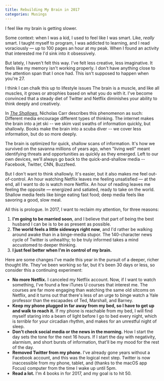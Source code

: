 ```yaml
---
title: Rebuilding My Brain in 2017
categories: Musings
---
```


I feel like my brain is getting slower.

Some context: when I was a kid, I used to feel like I was smart. Like, _really_ smart. I taught myself to program, I was addicted to learning, and I read voraciously — up to 100 pages an hour at my peak. When I found an activity that interested me I'd sink into it obsessively.

But lately, I haven't felt this way. I've felt less creative, less imaginative. It feels like my memory isn't working properly. I don't have anything close to the attention span that I once had. This isn't supposed to happen when you're 27.

I think I can chalk this up to lifestyle issues The brain is a muscle, and like all muscles, it grows or atrophies based on what you do with it. I've become convinced that a steady diet of Twitter and Netflix diminishes your ability to think deeply and creatively.

In _[The Shallows](https://www.amazon.com/Shallows-What-Internet-Doing-Brains/dp/0393339750)_, Nicholas Carr describes this phenomenon as such: Different media encourage different types of thinking. The internet makes the brain into a jet ski -- we skim vast swaths of information quickly, but shallowly. Books make the brain into a scuba diver -- we cover less information, but do so more deeply.

The brain is optimized for quick, shallow scans of information. It's how we survived on the savanna millions of years ago, when "living well" meant identifying threats and opportunities as quickly as they emerged. Left to our own devices, we'll always go back to the quick-and-shallow media -- Facebook, Twitter, CNN, Buzzfeed.

But I don't want to think shallowly. It's easier, but it also makes me feel out-of-control. An hour watching Netflix leaves me feeling unsatisfied — at the end, all I want to do is watch more Netflix. An hour of reading leaves me feeling the opposite — energized and satiated, ready to take on the world. Shallow media feels like binge eating fast food; deep media feels like savoring a good, slow meal.

All this is prologue. In 2017, I want to reclaim my attention, for three reasons:

1. **I'm going to be married soon**, and I believe that part of being the best husband I can be is to be as present as possible.
2. **The world feels a little sideways right now**, and I'd rather be walking around awake than in a binge-media stupor. The 140-character news cycle of Twitter is unhealthy; to be truly informed takes a mind accustomed to deeper thinking.
3. **I just feel better when I'm in control of my brain.**

Here are some changes I've made this year in the pursuit of a deeper, richer thought life. They've been working so far, but it's been 30 days or less, so consider this a continuing experiment:

- **No more Netflix.** I canceled my Netflix account. Now, if I want to watch something, I've found a few iTunes U courses that interest me. The courses are far more engaging than watching the same old sitcoms on Netflix, and it turns out that there's less of an urge to binge watch a Yale professor than the escapades of Ted, Marshall, and Barney.
- **Keep my phone plugged in far away from my bed, so I have to get up and walk to reach it.** If my phone is reachable from my bed, I will find myself staring into a beam of light before I go to bed every night, which is _terrible_ for your circadian rhythm, and makes for an unrestful night of sleep.
- **Don't check social media or the news in the morning.** How I start the day sets the tone for the next 16 hours. If I start the day with negativity, alarmism, and short bursts of information, that'll be my mood for the rest of the day.
- **Removed Twitter from my phone.** I've already gone years without a Facebook account, and this was the logical next step. Twitter is now inaccessible from my phone, tablet, and (thanks to the macOS app Focus) computer from the time I wake up until 5pm.
- **Read a lot.** I'm 4 books in for 2017, and my goal is to hit 50.
